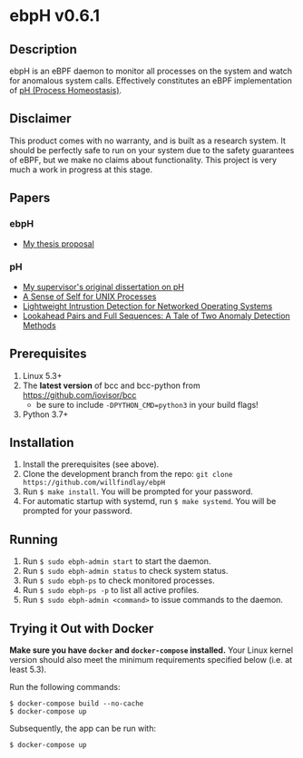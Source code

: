 # ebpH v0.6.1

## Description

ebpH is an eBPF daemon to monitor all processes on the system and watch for anomalous system calls. Effectively constitutes an eBPF implementation of [pH (Process Homeostasis)](https://people.scs.carleton.ca/~mvvelzen/pH/pH.html).

## Disclaimer

This product comes with no warranty, and is built as a research system. It should be perfectly safe to run on your system due to the safety guarantees of eBPF, but we make no claims about functionality. This project is very much a work in progress at this stage.

## Papers

### ebpH

- [My thesis proposal](https://williamfindlay.com/written/thesis-proposal.pdf)

### pH

- [My supervisor's original dissertation on pH](https://people.scs.carleton.ca/~soma/pubs/soma-diss.pdf)
- [A Sense of Self for UNIX Processes](https://www.cs.unm.edu/~immsec/publications/ieee-sp-96-unix.pdf)
- [Lightweight Intrustion Detection for Networked Operating Systems](http://people.scs.carleton.ca/~soma/pubs/jcs1998.pdf)
- [Lookahead Pairs and Full Sequences: A Tale of Two Anomaly Detection Methods](http://people.scs.carleton.ca/~soma/pubs/inoue-albany2007.pdf)

## Prerequisites

1. Linux 5.3+
1. The **latest version** of bcc and bcc-python from https://github.com/iovisor/bcc
    - be sure to include `-DPYTHON_CMD=python3` in your build flags!
1. Python 3.7+

## Installation

1. Install the prerequisites (see above).
1. Clone the development branch from the repo: `git clone https://github.com/willfindlay/ebpH`
1. Run `$ make install`. You will be prompted for your password.
1. For automatic startup with systemd, run `$ make systemd`. You will be prompted for your password.

## Running

1. Run `$ sudo ebph-admin start` to start the daemon.
1. Run `$ sudo ebph-admin status` to check system status.
1. Run `$ sudo ebph-ps` to check monitored processes.
1. Run `$ sudo ebph-ps -p` to list all active profiles.
1. Run `$ sudo ebph-admin <command>` to issue commands to the daemon.

## Trying it Out with Docker

**Make sure you have `docker` and `docker-compose` installed.** Your Linux kernel version should also meet the minimum requirements specified below (i.e. at least 5.3).

Run the following commands:

```
$ docker-compose build --no-cache
$ docker-compose up
```

Subsequently, the app can be run with:

```
$ docker-compose up
```
